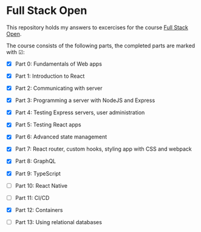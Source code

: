 # Full Stack Open
This repository holds my answers to excercises for the course [Full Stack Open](https://fullstackopen.com/).

The course consists of the following parts, the completed parts are marked with ☑:

- [x] Part  0: Fundamentals of Web apps
- [x] Part  1: Introduction to React
- [x] Part  2: Communicating with server
- [x] Part  3: Programming a server with NodeJS and Express
- [x] Part  4: Testing Express servers, user administration
- [x] Part  5: Testing React apps
- [x] Part  6: Advanced state management
- [x] Part  7: React router, custom hooks, styling app with CSS and webpack
- [x] Part  8: GraphQL
- [x] Part  9: TypeScript
- [ ] Part 10: React Native
- [ ] Part 11: CI/CD
- [x] Part 12: Containers
- [ ] Part 13: Using relational databases


